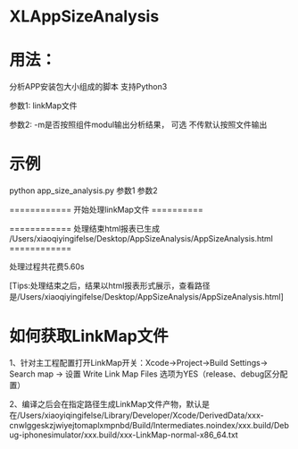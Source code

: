 # XLAppSizeAnalysis

# 用法：
分析APP安装包大小组成的脚本 支持Python3

参数1: linkMap文件

参数2: -m是否按照组件modul输出分析结果， 可选 不传默认按照文件输出


# 示例
python app_size_analysis.py 参数1 参数2

============ 开始处理linkMap文件 ==========

============ 处理结束html报表已生成 /Users/xiaoqiyingifelse/Desktop/AppSizeAnalysis/AppSizeAnalysis.html ============

处理过程共花费5.60s

[Tips:处理结束之后，结果以html报表形式展示，查看路径是/Users/xiaoqiyingifelse/Desktop/AppSizeAnalysis/AppSizeAnalysis.html]

# 如何获取LinkMap文件

1、针对主工程配置打开LinkMap开关：Xcode->Project->Build Settings-> Search map -> 设置 Write Link Map Files 选项为YES（release、debug区分配置）

2、编译之后会在指定路径生成LinkMap文件产物，默认是在/Users/xiaoyiqingifelse/Library/Developer/Xcode/DerivedData/xxx-cnwlggeskzjwiyejtomaplxmpnbd/Build/Intermediates.noindex/xxx.build/Debug-iphonesimulator/xxx.build/xxx-LinkMap-normal-x86_64.txt
